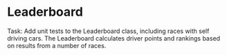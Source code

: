 # Leaderboard
Task:
Add unit tests to the Leaderboard class, including races with self driving cars. 
The Leaderboard calculates driver points and rankings based on results from a number of races.